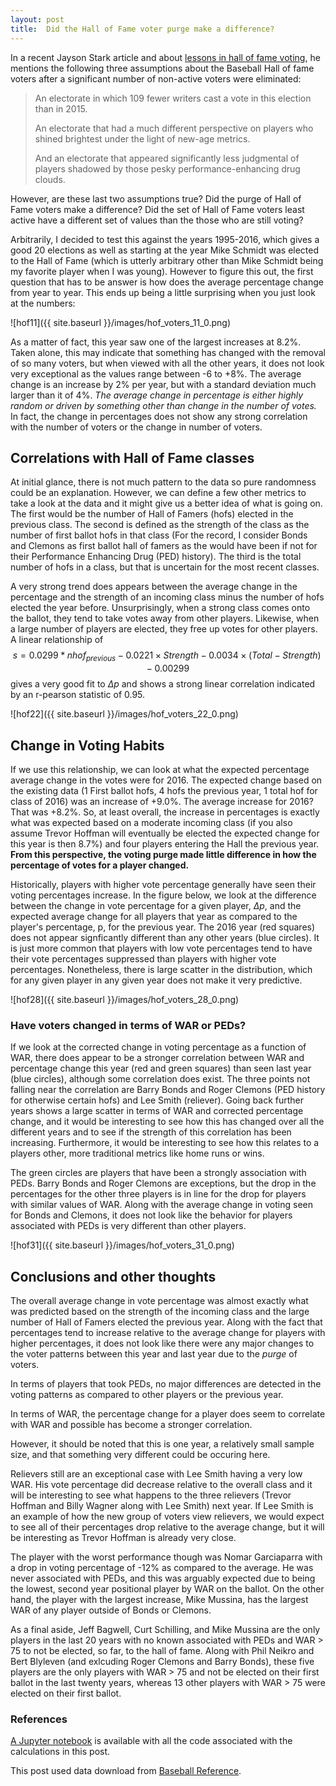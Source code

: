 ```yaml
---
layout: post
title:  Did the Hall of Fame voter purge make a difference?
---
```



In a recent Jayson Stark article and about [lessons in hall of fame voting](http://espn.go.com/mlb/story/_/id/14521041/five-things-learned-2016-hall-fame-election), he mentions the following three assumptions about the Baseball Hall of fame voters after a significant number of non-active voters were eliminated:

> An electorate in which 109 fewer writers cast a vote in this election than in 2015.
>
> An electorate that had a much different perspective on players who shined brightest under the light of new-age metrics.
>
> And an electorate that appeared significantly less judgmental of players shadowed by those pesky performance-enhancing drug clouds.

However, are these last two assumptions true?  Did the purge of Hall of Fame voters make a difference?  Did the set of Hall of Fame voters least active have a different set of values than the those who are still voting? 


Arbitrarily, I decided to test this against the years 1995-2016, which gives a good 20 elections as well as starting at the year Mike Schmidt was elected to the Hall of Fame (which is utterly arbitrary other than Mike Schmidt being my favorite player when I was young).  However to figure this out, the first question that has to be answer is how does the average percentage change from year to year.  This ends up being a little surprising when you just look at the numbers: 



![hof11]({{ site.baseurl }}/images/hof_voters_11_0.png)


As a matter of fact, this year saw one of the largest increases at 8.2%.  Taken alone, this may indicate that something has changed with the removal of so many voters, but when viewed with all the other years, it does not look very exceptional as the values range between -6 to +8%.  The average change is an increase by 2% per year, but with a standard deviation much larger than it of 4%.  *The average change in percentage is either highly random or driven by something other than change in the number of votes.*  In fact, the change in percentages does not show any strong correlation with the number of voters or the change in number of voters.  


## Correlations with Hall of Fame classes

At initial glance, there is not much pattern to the data so pure randomness could be an explanation.  However, we can define a few other metrics to take a look at the data and it might give us a better idea of what is going on.  The first would be the number of Hall of Famers (hofs) elected in the previous class.  The second is defined as the strength of the class as the number of first ballot hofs in that class (For the record, I consider Bonds and Clemons as first ballot hall of famers as the would have been if not for their Performance Enhancing Drug (PED) history).  The third is the total number of hofs in a class, but that is uncertain for the most recent classes.    

A very strong trend does appears between the average change in the percentage and the strength of an incoming class minus the number of hofs elected the year before.  Unsurprisingly, when a strong class comes onto the ballot, they tend to take votes away from other players. Likewise, when a large number of players are elected, they free up votes for other players.  A linear relationship of $$s = 0.0299*nhof_{previous} -0.0221\times Strength - 0.0034\times(Total-Strength) - 0.00299$$ gives a very good fit to  $\Delta p$ and shows a strong linear correlation indicated by an r-pearson statistic of 0.95.  


![hof22]({{ site.baseurl }}/images/hof_voters_22_0.png)


## Change in Voting Habits


If we use this relationship, we can look at what the expected percentage average change in the votes were for 2016.   The expected change based on the existing data (1 First ballot hofs, 4  hofs the previous year, 1 total hof for class of 2016) was an increase of +9.0%.  The average increase for 2016?   That was +8.2%.  So, at least overall, the increase in percentages is exactly what was expected based on a moderate incoming class (if you also assume Trevor Hoffman will eventually be elected the expected change for this year is then 8.7%) and four players entering the Hall the previous year.  **From this perspective, the voting purge made little difference in how the  percentage of votes for a player changed.**  


Historically, players with higher vote percentage generally have seen their voting percentages increase.    In the figure below, we look at the difference between the change in vote percentage for a given player, $\Delta p$, and the expected average change for all players that year as compared to the player's percentage,  p, for the previous year.   The 2016 year (red squares) does not appear signficantly different than any other years (blue circles).  It is just more common that players with low vote percentages tend to have their vote percentages suppressed than players with higher vote percentages.   Nonetheless, there is large scatter in the distribution, which for any given player in any given year does not make it very predictive.   



![hof28]({{ site.baseurl }}/images/hof_voters_28_0.png)


### Have voters changed in terms of WAR or PEDs?

If we look at the corrected change in voting percentage as a function of WAR, there does appear to be a stronger correlation between WAR and percentage change this year (red and green squares) than seen last year (blue circles), although some correlation does exist.  The three points not falling near the correlation are Barry Bonds and Roger Clemons (PED history for otherwise certain hofs) and Lee Smith (reliever).  Going back further years shows a large scatter in terms of WAR and corrected percentage change, and it would be interesting to see how this has changed over all the different years and to see if the strength of this correlation has been increasing.  Furthermore, it would be interesting to see how this relates to a players other, more traditional metrics like home runs or wins.   

The green circles are players that have been a strongly association with PEDs.  Barry Bonds and Roger Clemons are exceptions, but the drop in the percentages for the other three players is in line for the drop for players with similar values of WAR.   Along with the average change in voting seen for Bonds and Clemons, it does not look like the behavior for players associated with PEDs is very different than other players.   

![hof31]({{ site.baseurl }}/images/hof_voters_31_0.png)

## Conclusions and other thoughts

The overall average change in vote percentage was almost exactly what was predicted based on the strength of the incoming class and the large number of Hall of Famers elected the previous year.   Along with the fact that percentages tend to increase relative to the average change for players with higher percentages, it does not look like there were any major changes to the voter patterns between this year and last year due to the *purge* of voters.


In terms of players that took PEDs, no major differences are detected in the voting patterns as compared to other players or the previous year.    

In terms of WAR, the percentage change for a player does seem to correlate with WAR and possible has become a stronger correlation.  

However, it should be noted that this is one year, a relatively small sample size, and that something very different could be occuring here. 

Relievers still are an exceptional case with Lee Smith having a very low WAR.  His vote percentage did decrease relative to the overall class and it will be interesting to see what happens to the three relievers (Trevor Hoffman and Billy Wagner along with Lee Smith) next year.   If Lee Smith is an example of how the new group of voters view relievers, we would expect to see all of their percentages drop relative to the average change, but it will be interesting as Trevor Hoffman is already very close. 

The player with the worst performance though was Nomar Garciaparra with a drop in voting percentage of -12% as compared to the average.  He was never associated with PEDs, and this was arguably expected due to being the lowest, second year positional player by WAR on the ballot.  On the other hand, the player with the largest increase, Mike Mussina, has the largest WAR of any player outside of Bonds or Clemons.  

As a final aside, Jeff Bagwell, Curt Schilling, and Mike Mussina are the only players in the last 20 years with no known associated with PEDs and WAR > 75 to not be elected, so far,  to the hall of fame.   Along with Phil Neikro and Bert Blyleven (and exlcuding Roger Clemons and Barry Bonds), these five players are the only players with WAR > 75 and not be elected on their first ballot in the last twenty years, whereas 13 other players with WAR > 75 were elected on their first ballot.  


### References

[A Jupyter notebook](https://github.com/crawfordsm/crawfordsm.github.io/blob/hof/_posts/hof_voters_files/hof_voters.ipynb) is available with all the code associated with the calculations in this post. 

This post used data download from [Baseball Reference](http://www.baseball-reference.com/).
